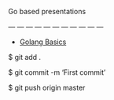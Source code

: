 Go based presentations

— — — — — — — — — — —

* [Golang Basics](https://talks.godoc.org/github.com/alexi21/concurrency-in-go/presentation.slide)

$ git add .

$ git commit -m ‘First commit’

$ git push origin master
